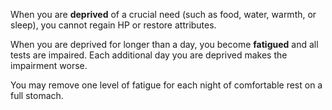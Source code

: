 When you are **deprived** of a crucial need (such as food, water, warmth, or sleep), you cannot regain HP or restore attributes.

When you are deprived for longer than a day, you become **fatigued** and all tests are impaired. Each additional day you are deprived makes the impairment worse.

You may remove one level of fatigue for each night of comfortable rest on a full stomach.